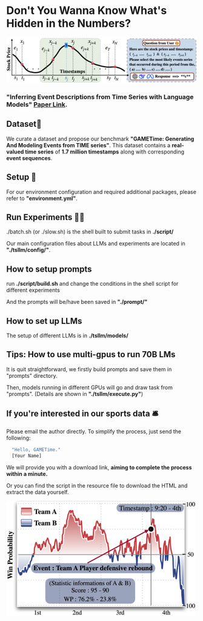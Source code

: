 # Don't You Wanna Know What's Hidden in the Numbers?
![Events Reasoning](./script/pipline.png)

### "Inferring Event Descriptions from Time Series with Language Models" [Paper Link](https://arxiv.org/pdf/2503.14190).
## Dataset📖
We curate a dataset and propose our benchmark **"GAMETime: Generating And Modeling Events from TIME series"**. This dataset contains a **real-valued time series** of **1.7 million timestamps** along with corresponding **event sequences**.

## Setup 🔧
For our environment configuration and required additional packages, please refer to **"environment.yml"**.

## Run Experiments 💁🏼
./batch.sh (or ./slow.sh) is the shell built to submit tasks in **./script/**

Our main configuration files about LLMs and experiments are located in **"./tsllm/config/"**.

## How to setup prompts
run **./script/build.sh** and change the conditions in the shell script for different experiments 

And the prompts will be/have been saved in **"./prompt/"**

## How to set up LLMs
The setup of different LLMs is in **./tsllm/models/**


## Tips: How to use multi-gpus to run 70B LMs
It is quit straightforward, we firstly build prompts and save them in "prompts" directory. 

Then, models running in different GPUs will go and draw task from "prompts". (Details are shown in **"./tsllm/execute.py"**)

## If you're interested in our sports data 🛎️
Please email the author directly. To simplify the process, just send the following:
```bash
  "Hello, GAMETime."
  [Your Name]
```

We will provide you with a download link, **aiming to complete the process within a minute.**

Or you can find the script in the resource file to download the HTML and extract the data yourself.

<img src="./resource/event.png" alt="Game Events" width="500"/>

